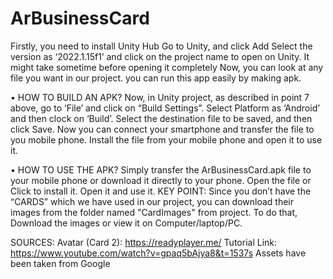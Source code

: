# ArBusinessCard

Firstly, you need to install Unity Hub
Go to Unity, and click Add
Select the version as ‘2022.1.15f1’ and click on the project name to open on Unity.
It might take sometime before opening it completely
Now, you can look at any file you want in our project.
you can run this app easily by making apk.

• HOW TO BUILD AN APK?
Now, in Unity project, as described in point 7 above, go to ‘File’ and click on “Build Settings”.
Select Platform as ‘Android’ and then clock on ‘Build’.
Select the destination file to be saved, and then click Save.
Now you can connect your smartphone and transfer the file to you mobile phone.
Install the file from your mobile phone and open it to use it.

• HOW TO USE THE APK?
Simply transfer the ArBusinessCard.apk file to your mobile phone or download it directly to your phone.
Open the file or Click to install it.
Open it and use it.
KEY POINT:
Since you don’t have the “CARDS” which we have used in our project, you can download their 
images from the folder named "CardImages" from project.
To do that, Download the images or view it on Computer/laptop/PC.

SOURCES:
Avatar (Card 2): https://readyplayer.me/
Tutorial Link: https://www.youtube.com/watch?v=gpaq5bAjya8&t=1537s
Assets have been taken from Google

